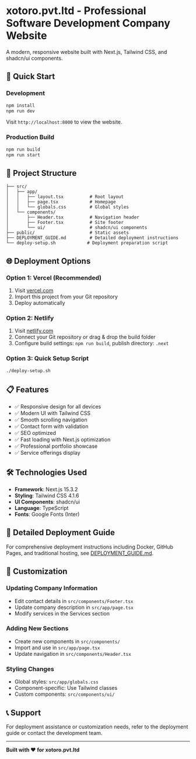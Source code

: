 # xotoro.pvt.ltd - Professional Software Development Company Website

A modern, responsive website built with Next.js, Tailwind CSS, and shadcn/ui components.

## 🚀 Quick Start

### Development
```bash
npm install
npm run dev
```
Visit `http://localhost:8000` to view the website.

### Production Build
```bash
npm run build
npm run start
```

## 📁 Project Structure

```
├── src/
│   ├── app/
│   │   ├── layout.tsx          # Root layout
│   │   ├── page.tsx            # Homepage
│   │   └── globals.css         # Global styles
│   └── components/
│       ├── Header.tsx          # Navigation header
│       ├── Footer.tsx          # Site footer
│       └── ui/                 # shadcn/ui components
├── public/                     # Static assets
├── DEPLOYMENT_GUIDE.md         # Detailed deployment instructions
└── deploy-setup.sh            # Deployment preparation script
```

## 🌐 Deployment Options

### Option 1: Vercel (Recommended)
1. Visit [vercel.com](https://vercel.com)
2. Import this project from your Git repository
3. Deploy automatically

### Option 2: Netlify
1. Visit [netlify.com](https://netlify.com)
2. Connect your Git repository or drag & drop the build folder
3. Configure build settings: `npm run build`, publish directory: `.next`

### Option 3: Quick Setup Script
```bash
./deploy-setup.sh
```

## 📋 Features

- ✅ Responsive design for all devices
- ✅ Modern UI with Tailwind CSS
- ✅ Smooth scrolling navigation
- ✅ Contact form with validation
- ✅ SEO optimized
- ✅ Fast loading with Next.js optimization
- ✅ Professional portfolio showcase
- ✅ Service offerings display

## 🛠 Technologies Used

- **Framework**: Next.js 15.3.2
- **Styling**: Tailwind CSS 4.1.6
- **UI Components**: shadcn/ui
- **Language**: TypeScript
- **Fonts**: Google Fonts (Inter)

## 📖 Detailed Deployment Guide

For comprehensive deployment instructions including Docker, GitHub Pages, and traditional hosting, see [DEPLOYMENT_GUIDE.md](./DEPLOYMENT_GUIDE.md).

## 🔧 Customization

### Updating Company Information
- Edit contact details in `src/components/Footer.tsx`
- Update company description in `src/app/page.tsx`
- Modify services in the Services section

### Adding New Sections
- Create new components in `src/components/`
- Import and use in `src/app/page.tsx`
- Update navigation in `src/components/Header.tsx`

### Styling Changes
- Global styles: `src/app/globals.css`
- Component-specific: Use Tailwind classes
- Custom components: `src/components/ui/`

## 📞 Support

For deployment assistance or customization needs, refer to the deployment guide or contact the development team.

---

**Built with ❤️ for xotoro.pvt.ltd**
